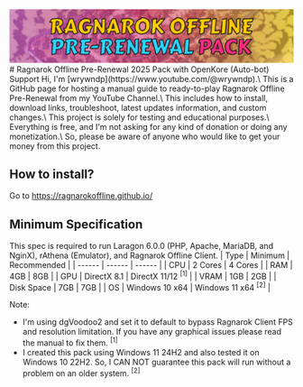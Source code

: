 <img src="media/main_banner.png">
# Ragnarok Offline Pre-Renewal 2025 Pack with OpenKore (Auto-bot) Support
Hi, I'm [wrywndp](https://www.youtube.com/@wrywndp).\
This is a GitHub page for hosting a manual guide to ready-to-play Ragnarok Offline Pre-Renewal from my YouTube Channel.\
This includes how to install, download links, troubleshoot, latest updates information, and custom changes.\
This project is solely for testing and educational purposes.\
Everything is free, and I'm not asking for any kind of donation or doing any monetization.\
So, please be aware of anyone who would like to get your money from this project.

## How to install?
Go to https://ragnarokoffline.github.io/

## Minimum Specification
This spec is required to run Laragon 6.0.0 (PHP, Apache, MariaDB, and NginX), rAthena (Emulator), and Ragnarok Offline Client.
| Type | Minimum | Recommended |
| ------ | ------ | ------ |
| CPU | 2 Cores | 4 Cores |
| RAM | 4GB | 8GB |
| GPU | DirectX 8.1 | DirectX 11/12 <sup>[1]</sup> |
| VRAM | 1GB | 2GB |
| Disk Space | 7GB | 7GB |
| OS | Windows 10 x64 | Windows 11 x64 <sup>[2]</sup> |

Note:
* I'm using dgVoodoo2 and set it to default to bypass Ragnarok Client FPS and resolution limitation. If you have any graphical issues please read the manual to fix them. <sup>[1]</sup>
* I created this pack using Windows 11 24H2 and also tested it on Windows 10 22H2. So, I CAN NOT guarantee this pack will run without a problem on an older system. <sup>[2]</sup>
